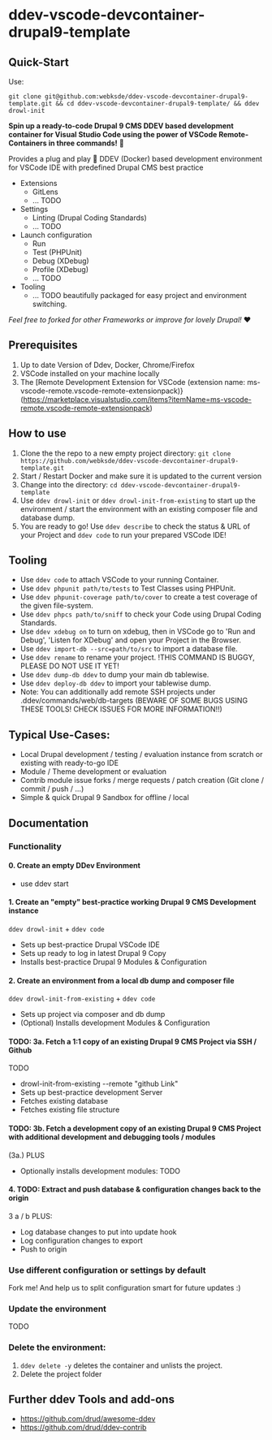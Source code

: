 # ddev-vscode-devcontainer-drupal9-template

## Quick-Start
Use:
~~~
git clone git@github.com:webksde/ddev-vscode-devcontainer-drupal9-template.git && cd ddev-vscode-devcontainer-drupal9-template/ && ddev drowl-init
~~~
**Spin up a ready-to-code Drupal 9 CMS DDEV based development container for Visual Studio Code using the power of VSCode Remote-Containers in three commands!** 🚀

Provides a plug and play 🔌 DDEV (Docker) based development environment for VSCode IDE with predefined Drupal CMS best practice
- Extensions
  - GitLens
  - ... TODO
- Settings
  - Linting (Drupal Coding Standards)
  - ... TODO
- Launch configuration
  - Run
  - Test (PHPUnit)
  - Debug (XDebug)
  - Profile (XDebug)
  - ... TODO
- Tooling
  - ... TODO
beautifully packaged for easy project and environment switching.

*Feel free to forked for other Frameworks or improve for lovely Drupal!* ❤️

## Prerequisites
  1. Up to date Version of Ddev, Docker, Chrome/Firefox
  2. VSCode installed on your machine locally
  3. The [Remote Development Extension for VSCode (extension name: ms-vscode-remote.vscode-remote-extensionpack)}(https://marketplace.visualstudio.com/items?itemName=ms-vscode-remote.vscode-remote-extensionpack)

## How to use
 1. Clone the the repo to a new empty project directory: `git clone https://github.com/webksde/ddev-vscode-devcontainer-drupal9-template.git`
 2. Start / Restart Docker and make sure it is updated to the current version
 3. Change into the directory: `cd ddev-vscode-devcontainer-drupal9-template`
 4. Use `ddev drowl-init` or `ddev drowl-init-from-existing` to start up the environment / start the environment with an existing composer file and database dump.
 5. You are ready to go! Use `ddev describe` to check the status & URL of your Project and `ddev code` to run your prepared VSCode IDE!

## Tooling
 - Use `ddev code` to attach VSCode to your running Container.
 - Use `ddev phpunit path/to/tests` to Test Classes using PHPUnit.
 - Use `ddev phpunit-coverage path/to/cover` to create a test coverage of the given file-system.
 - Use `ddev phpcs path/to/sniff` to check your Code using Drupal Coding Standards.
 - Use `ddev xdebug on` to turn on xdebug, then in VSCode go to 'Run and Debug', 'Listen for XDebug' and open your Project in the Browser.
 - Use `ddev import-db --src=path/to/src` to import a database file.
 - Use `ddev rename` to rename your project. !THIS COMMAND IS BUGGY, PLEASE DO NOT USE IT YET!
 - Use `ddev dump-db ddev` to dump your main db tablewise.
 - Use `ddev deploy-db ddev` to import your tablewise dump.
  - Note: You can additionally add remote SSH projects under .ddev/commands/web/db-targets
 (BEWARE OF SOME BUGS USING THESE TOOLS! CHECK ISSUES FOR MORE INFORMATION!!)

## Typical Use-Cases:
 - Local Drupal development / testing / evaluation instance from scratch or existing with ready-to-go IDE
 - Module / Theme development or evaluation
 - Contrib module issue forks / merge requests / patch creation (Git clone / commit / push / ...)
 - Simple & quick Drupal 9 Sandbox for offline / local

## Documentation

### Functionality

#### 0. Create an empty DDev Environment
- use ddev start

#### 1. Create an "empty" best-practice working Drupal 9 CMS Development instance
`ddev drowl-init` + `ddev code`
- Sets up best-practice Drupal VSCode IDE
- Sets up ready to log in latest Drupal 9 Copy
- Installs best-practice Drupal 9 Modules & Configuration

#### 2. Create an environment from a local db dump and composer file
`ddev drowl-init-from-existing` + `ddev code`
- Sets up project via composer and db dump
- (Optional) Installs development Modules & Configuration


#### TODO: 3a. Fetch a 1:1 copy of an existing Drupal 9 CMS Project via SSH / Github
TODO
- drowl-init-from-existing --remote "github Link"
- Sets up best-practice development Server
- Fetches existing database
- Fetches existing file structure

#### TODO:  3b. Fetch a development copy of an existing Drupal 9 CMS Project with additional development and debugging tools / modules
(3a.) PLUS
- Optionally installs development modules: TODO

#### 4. TODO: Extract and push database & configuration changes back to the origin
3 a / b PLUS:
- Log database changes to put into update hook
- Log configuration changes to export
- Push to origin

### Use different configuration or settings by default
Fork me! And help us to split configuration smart for future updates :)

### Update the environment
TODO

### Delete the environment:
 1. `ddev delete -y` deletes the container and unlists the project.
 2. Delete the project folder

## Further ddev Tools and add-ons
 - https://github.com/drud/awesome-ddev
 - https://github.com/drud/ddev-contrib
